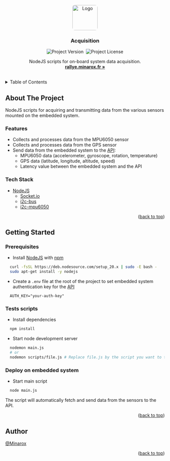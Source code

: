<div id="top"></div>
<br />

<div align="center">
<a href="https://github.com/RaceCar/Acquisition">
    <img src="https://avatars.githubusercontent.com/u/134273283?s=80" alt="Logo" width="auto" height="80" style="border-radius: 8px">
</a>

<h3 align="center">Acquisition</h3>

![Project Version](https://img.shields.io/github/package-json/v/RaceCast/Acquisition?label=Version)&nbsp;
![Project License](https://img.shields.io/github/license/RaceCast/Acquisition?label=Licence)

  <p align="center">
    NodeJS scripts for on-board system data acquisition.
    <br />
    <a href="https://rallye.minarox.fr/"><strong>rallye.minarox.fr »</strong></a>
  </p>
</div>
<br />

<details>
  <summary>Table of Contents</summary>
  <ol>
    <li>
      <a href="#about-the-project">About The Project</a>
      <ul>
        <li><a href="#features">Features</a></li>
        <li><a href="#tech-stack">Tech Stack</a></li>
      </ul>
    </li>
    <li>
      <a href="#getting-started">Getting Started</a>
      <ul>
        <li><a href="#prerequisites">Prerequisites</a></li>
        <li><a href="#start-development-server">Start development server</a></li>
        <li><a href="#serve-user-interface">Serve user interface</a></li>
        <li><a href="#deploy">Deploy</a></li>
      </ul>
    </li>
    <li><a href="#author">Author</a></li>
  </ol>
</details>

## About The Project

NodeJS scripts for acquiring and transmitting data from the various sensors mounted on the embedded system.

### Features

- Collects and processes data from the MPU6050 sensor
- Collects and processes data from the GPS sensor
- Send data from the embedded system to the [API](https://github.com/RaceCast/API):
    - MPU6050 data (accelerometer, gyroscope, rotation, temperature)
    - GPS data (latitude, longitude, altitude, speed)
    - Latency value between the embedded system and the API

### Tech Stack

- [NodeJS](https://nodejs.org/)
  - [Socket.io](https://socket.io/)
  - [i2c-bus](https://www.npmjs.com/package/i2c-bus)
  - [i2c-mpu6050](https://www.npmjs.com/package/i2c-mpu6050)

<p align="right">(<a href="#top">back to top</a>)</p>

## Getting Started

### Prerequisites

- Install [NodeJS](https://nodejs.org/) with [npm](https://www.npmjs.com/)

```bash
  curl -fsSL https://deb.nodesource.com/setup_20.x | sudo -E bash -
  sudo apt-get install -y nodejs
```

- Create a `.env` file at the root of the project to set embedded system authentication key for the [API](https://github.com/RaceCast/API)

````env
  AUTH_KEY="your-auth-key"
````

### Tests scripts

- Install dependencies

````bash
  npm install
````

- Start node development server

````bash
  nodemon main.js
  # or
  nodemon scripts/file.js # Replace file.js by the script you want to test
````

### Deploy on embedded system

- Start main script

````bash
  node main.js
````

The script will automatically fetch and send data from the sensors to the API.

<p align="right">(<a href="#top">back to top</a>)</p>

## Author

[@Minarox](https://www.github.com/Minarox)

<p align="right">(<a href="#top">back to top</a>)</p>
